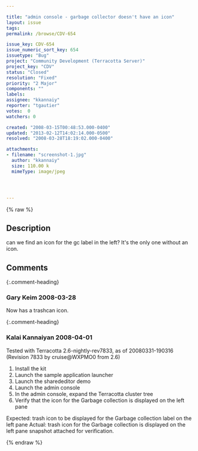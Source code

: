 ```yaml
---

title: "admin console - garbage collector doesn't have an icon"
layout: issue
tags: 
permalink: /browse/CDV-654

issue_key: CDV-654
issue_numeric_sort_key: 654
issuetype: "Bug"
project: "Community Development (Terracotta Server)"
project_key: "CDV"
status: "Closed"
resolution: "Fixed"
priority: "2 Major"
components: ""
labels: 
assignee: "kkannaiy"
reporter: "tgautier"
votes:  0
watchers: 0

created: "2008-03-15T00:48:53.000-0400"
updated: "2013-02-12T14:02:14.000-0500"
resolved: "2008-03-28T18:19:02.000-0400"

attachments:
- filename: "screenshot-1.jpg"
  author: "kkannaiy"
  size: 110.00 k
  mimeType: image/jpeg




---
```


{% raw %}

## Description

<div markdown="1" class="description">

can we find an icon for the gc label in the left?  It's the only one without an icon.

</div>

## Comments


{:.comment-heading}
### **Gary Keim** <span class="date">2008-03-28</span>

<div markdown="1" class="comment">

Now has a trashcan icon.


</div>


{:.comment-heading}
### **Kalai Kannaiyan** <span class="date">2008-04-01</span>

<div markdown="1" class="comment">

Tested with Terracotta 2.6-nightly-rev7833, as of 20080331-190316 (Revision 7833 by cruise@WXPMO0 from 2.6)

1. Install the kit
2. Launch the sample application launcher
3. Launch the sharededitor demo
4. Launch the admin console
5. In the admin console, expand the Terracotta cluster tree
6. Verify that the icon for the Garbage collection is displayed on the left pane 

Expected: trash icon to be displayed for the Garbage collection label on the left pane
Actual: trash icon for the Garbage collection is displayed on the left pane
snapshot attached for verification.


</div>



{% endraw %}
